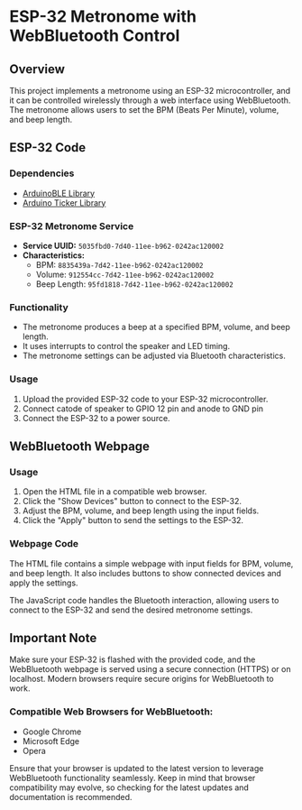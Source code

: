 # ESP-32 Metronome with WebBluetooth Control

## Overview

This project implements a metronome using an ESP-32 microcontroller, and it can be controlled wirelessly through a web interface using WebBluetooth. The metronome allows users to set the BPM (Beats Per Minute), volume, and beep length.

## ESP-32 Code

### Dependencies

- [ArduinoBLE Library](https://www.arduino.cc/en/Reference/ArduinoBLE)
- [Arduino Ticker Library](https://www.arduino.cc/reference/en/libraries/ticker/)

### ESP-32 Metronome Service

- **Service UUID:** `5035fbd0-7d40-11ee-b962-0242ac120002`
- **Characteristics:**
  - BPM: `8835439a-7d42-11ee-b962-0242ac120002`
  - Volume: `912554cc-7d42-11ee-b962-0242ac120002`
  - Beep Length: `95fd1818-7d42-11ee-b962-0242ac120002`

### Functionality

- The metronome produces a beep at a specified BPM, volume, and beep length.
- It uses interrupts to control the speaker and LED timing.
- The metronome settings can be adjusted via Bluetooth characteristics.

### Usage

1. Upload the provided ESP-32 code to your ESP-32 microcontroller.
2. Connect catode of speaker to GPIO 12 pin and anode to GND pin
3. Connect the ESP-32 to a power source.


## WebBluetooth Webpage

### Usage

1. Open the HTML file in a compatible web browser.
2. Click the "Show Devices" button to connect to the ESP-32.
3. Adjust the BPM, volume, and beep length using the input fields.
4. Click the "Apply" button to send the settings to the ESP-32.

### Webpage Code

The HTML file contains a simple webpage with input fields for BPM, volume, and beep length. It also includes buttons to show connected devices and apply the settings.

The JavaScript code handles the Bluetooth interaction, allowing users to connect to the ESP-32 and send the desired metronome settings.

## Important Note

Make sure your ESP-32 is flashed with the provided code, and the WebBluetooth webpage is served using a secure connection (HTTPS) or on localhost. Modern browsers require secure origins for WebBluetooth to work.

### Compatible Web Browsers for WebBluetooth:

- Google Chrome
- Microsoft Edge
- Opera

Ensure that your browser is updated to the latest version to leverage WebBluetooth functionality seamlessly. Keep in mind that browser compatibility may evolve, so checking for the latest updates and documentation is recommended.